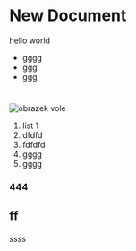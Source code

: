 # New Document

hello world
* gggg
* ggg
* ggg

#
![obrazek vole](Hydroponics-in-a-box/design.png)

1. list 1
2. dfdfd
2. fdfdfd
3. gggg
4. gggg

### 444
## ff
###### ssss
